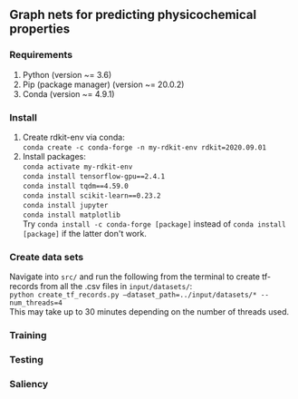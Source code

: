 ## Graph nets for predicting physicochemical properties

### Requirements
1. Python (version ~= 3.6)
2. Pip (package manager) (version ~= 20.0.2)
3. Conda (version ~= 4.9.1)

### Install
1. Create rdkit-env via conda:<br>
`conda create -c conda-forge -n my-rdkit-env rdkit=2020.09.01`
2. Install packages:<br>
`conda activate my-rdkit-env`<br>
`conda install tensorflow-gpu==2.4.1`<br>
`conda install tqdm==4.59.0`<br>
`conda install scikit-learn==0.23.2`<br>
`conda install jupyter`<br>
`conda install matplotlib`<br>
Try `conda install -c conda-forge [package]` instead of `conda install [package]` if the latter don't work.

### Create data sets
Navigate into `src/` and run the following from the terminal to create tf-records from all the .csv files in `input/datasets/`:<br>
`python create_tf_records.py –dataset_path=../input/datasets/* --num_threads=4`<br>
This may take up to 30 minutes depending on the number of threads used.

### Training

### Testing

### Saliency
